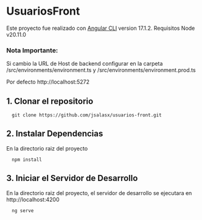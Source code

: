 # UsuariosFront

Este proyecto fue realizado con [Angular CLI](https://github.com/angular/angular-cli) version 17.1.2.
Requisitos Node v20.11.0
### Nota Importante:
Si cambio la URL de Host de backend configurar en la carpeta /src/environments/environment.ts y /src/environments/environment.prod.ts

Por defecto http://localhost:5272

## 1. Clonar el repositorio
```
  git clone https://github.com/jsalasx/usuarios-front.git
```

## 2. Instalar Dependencias
En la directorio raiz del proyecto
```
  npm install 
```

## 3. Iniciar el Servidor de Desarrollo
En la directorio raiz del proyecto, el servidor de desarrollo se ejecutara en http://localhost:4200
```
  ng serve 
```
